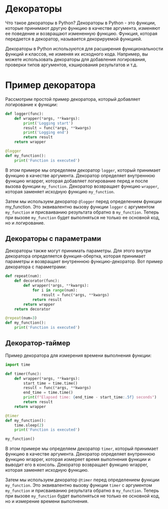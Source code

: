 # Декораторы

Что такое декораторы в Python?
Декораторы в Python - это функции, которые принимают другую функцию в качестве аргумента, изменяют ее поведение и возвращают измененную функцию. Функция, которая передается в декоратор, называется декорируемой функцией.

Декораторы в Python используются для расширения функциональности функций и классов, не изменяя их исходного кода. Например, вы можете использовать декораторы для добавления логирования, проверки типов аргументов, кэширования результатов и т.д.

# Пример декоратора
Рассмотрим простой пример декоратора, который добавляет логирование к функции:

```python
def logger(func):
    def wrapper(*args, **kwargs):
        print('Logging start')
        result = func(*args, **kwargs)
        print('Logging end')
        return result
    return wrapper

@logger
def my_function():
    print('Function is executed')
```

В этом примере мы определяем декоратор ```logger```, который принимает функцию в качестве аргумента. Декоратор определяет внутреннюю функцию wrapper, которая добавляет логирование перед и после вызова функции ```my_function```. Декоратор возвращает функцию ```wrapper```, которая заменяет исходную функцию ```my_function```.

Затем мы используем декоратор ```@logger``` перед определением функции my_function. Это эквивалентно вызову функции ```logger``` с аргументом ```my_function``` и присваиванию результата обратно в ```my_function```. Теперь при вызове ```my_function``` будет выполняться не только ее основной код, но и логирование.

## Декораторы с параметрами

Декораторы также могут принимать параметры. Для этого внутри декоратора определяется функция-обертка, которая принимает параметры и возвращает внутреннюю функцию-декоратор. Вот пример декоратора с параметрами:

```python
def repeat(num):
    def decorator(func):
        def wrapper(*args, **kwargs):
            for i in range(num):
                result = func(*args, **kwargs)
            return result
        return wrapper
    return decorator

@repeat(num=3)
def my_function():
    print('Function is executed')
```

## Декоратор-таймер

Пример декоратора для измерения времени выполнения функции:

```python
import time

def timer(func):
    def wrapper(*args, **kwargs):
        start_time = time.time()
        result = func(*args, **kwargs)
        end_time = time.time()
        print(f"Elapsed time: {end_time - start_time:.5f} seconds")
        return result
    return wrapper

@timer
def my_function():
    time.sleep(2)
    print('Function is executed')

my_function()
```

В этом примере мы определяем декоратор ```timer```, который принимает функцию в качестве аргумента. Декоратор определяет внутреннюю функцию wrapper, которая измеряет время выполнения функции и выводит его в консоль. Декоратор возвращает функцию wrapper, которая заменяет исходную функцию.

Затем мы используем декоратор ```@timer``` перед определением функции ```my_function```. Это эквивалентно вызову функции ```timer``` с аргументом ```my_function``` и присваиванию результата обратно в ```my_function```. Теперь при вызове ```my_function``` будет выполняться не только ее основной код, но и измерение времени выполнения.